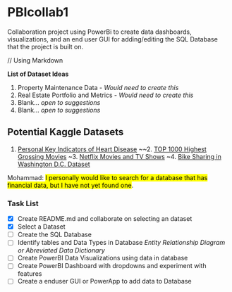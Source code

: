 # PBIcollab1
Collaboration project using PowerBi to create data dashboards, visualizations, and an end user GUI for adding/editing the SQL Database that the project is built on.   

// Using Markdown 

**List of Dataset Ideas**

1. Property Maintenance Data - *Would need to create this*
2. Real Estate Portfolio and Metrics - *Would need to create this*
3. Blank... *open to suggestions*
4. Blank... *open to suggestions*

## Potential Kaggle Datasets

1. [Personal Key Indicators of Heart Disease](https://www.kaggle.com/datasets/kamilpytlak/personal-key-indicators-of-heart-disease)
~~2. [TOP 1000 Highest Grossing Movies](https://www.kaggle.com/datasets/sanjeetsinghnaik/top-1000-highest-grossing-movies)
~3. [Netflix Movies and TV Shows](https://www.kaggle.com/datasets/shivamb/netflix-shows)
~4. [Bike Sharing in Washington D.C. Dataset](https://www.kaggle.com/datasets/marklvl/bike-sharing-dataset)

Mohammad: <mark>I personally would like to search for a database that has financial data, but I have not yet found one</mark>.

### Task List

- [x] Create README.md and collaborate on selecting an dataset 
- [x] Select a Dataset
- [ ] Create the SQL Database
- [ ] Identify tables and Data Types in Database *Entity Relationship Diagram or Abreviated Data Dictionary*
- [ ] Create PowerBI Data Visualizations using data in database
- [ ] Create PowerBI Dashboard with dropdowns and experiment with features
- [ ] Create a enduser GUI or PowerApp to add data to Database
